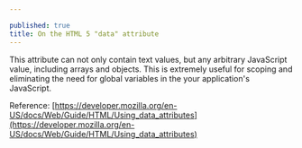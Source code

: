 ```yaml
---

published: true
title: On the HTML 5 "data" attribute
---
```


This attribute can not only contain text values, but any arbitrary JavaScript value, including arrays and objects. This is extremely useful for scoping and eliminating the need for global variables in the your application's JavaScript.

Reference: [https://developer.mozilla.org/en-US/docs/Web/Guide/HTML/Using_data_attributes](https://developer.mozilla.org/en-US/docs/Web/Guide/HTML/Using_data_attributes)

